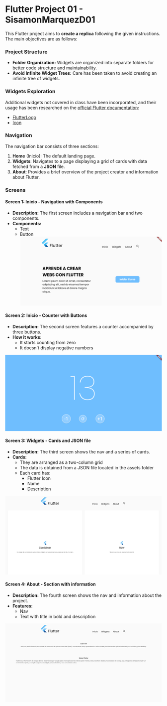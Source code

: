# Flutter Project 01 - SisamonMarquezD01

This Flutter project aims to **create a replica** following the given instructions. The main objectives are as follows:

### Project Structure

- **Folder Organization:** Widgets are organized into separate folders for better code structure and maintainability.
- **Avoid Infinite Widget Trees:** Care has been taken to avoid creating an infinite tree of widgets.

### Widgets Exploration

Additional widgets not covered in class have been incorporated, and their usage has been researched on the [official Flutter documentation](https://docs.flutter.dev/):

- [FlutterLogo](https://api.flutter.dev/flutter/material/FlutterLogo-class.html)
- [Icon](https://api.flutter.dev/flutter/widgets/Icon-class.html)

### Navigation

The navigation bar consists of three sections:

1. **Home** (Inicio): The default landing page.
2. **Widgets**: Navigates to a page displaying a grid of cards with data fetched from a **JSON** file.
3. **About**: Provides a brief overview of the project creator and information about Flutter.


### Screens

#### Screen 1: Inicio - Navigation with Components

- **Description:** The first screen includes a navigation bar and two components.
- **Components:**
  - Text
  - Button
![Screen 1](screen1.png)
#### Screen 2: Inicio - Counter with Buttons

- **Description:** The second screen features a counter accompanied by three buttons.
- **How it works:**
  - It starts counting from zero
  - It doesn't display negative numbers		

![Screen 2](screen2.png)

#### Screen 3: Widgets - Cards and JSON file

- **Description:** The third screen shows the nav and a series of cards.
- **Cards:**
  - They are arranged as a two-column grid
  - The data is obtained from a JSON file located in the assets folder		
  - Each card has:
    - Flutter Icon
    - Name
    - Description

![Screen 3](screen3.png)

#### Screen 4: About - Section with information

- **Description:** The fourth screen shows the nav and information about the project.
- **Features:**
  - Nav
  - Text with title in bold and description		

![Screen 4](screen4.png)
